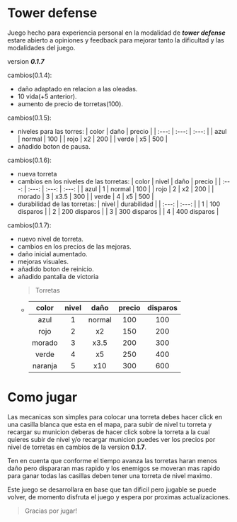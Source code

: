 # Tower defense

Juego hecho para experiencia personal en la modalidad de **_tower defense_**
estare abierto a opiniones y feedback para mejorar tanto la dificultad y las modalidades del juego.

version **_0.1.7_**

cambios(0.1.4):

- daño adaptado en relacion a las oleadas.
- 10 vida(+5 anterior).
- aumento de precio de torretas(100).

cambios(0.1.5):

- niveles para las torres:
  | color | daño | precio |
  | :---: | :---: | :---: |
  | azul | normal | 100 |
  | rojo | x2 | 200 |
  | verde | x5 | 500 |
- añadido boton de pausa.

cambios(0.1.6):

- nueva torreta
- cambios en los niveles de las torretas:
  | color | nivel | daño | precio |
  | :---: | :---: | :---: | :---: |
  | azul | 1 | normal | 100 |
  | rojo | 2 | x2 | 200 |
  | morado | 3 | x3.5 | 300 |
  | verde | 4 | x5 | 500 |
- durabilidad de las torretas:
  | nivel | durabilidad |
  | :---: | :---: |
  | 1 | 100 disparos |
  | 2 | 200 disparos |
  | 3 | 300 disparos |
  | 4 | 400 disparos |

cambios(0.1.7):

- nuevo nivel de torreta.
- cambios en los precios de las mejoras.
- daño inicial aumentado.
- mejoras visuales.
- añadido boton de reinicio.
- añadido pantalla de victoria
  > Torretas
  - |  color  | nivel |  daño  | precio | disparos |
    | :-----: | :---: | :----: | :----: | :------: |
    |  azul   |   1   | normal |  100   |   100    |
    |  rojo   |   2   |   x2   |  150   |   200    |
    | morado  |   3   |  x3.5  |  200   |   300    |
    |  verde  |   4   |   x5   |  250   |   400    |
    | naranja |   5   |  x10   |  300   |   600    |

# Como jugar

Las mecanicas son simples para colocar una torreta debes hacer click en una casilla blanca que esta en el mapa, para subir de nivel tu torreta y recargar su municion deberas de hacer click sobre la torreta a la cual quieres subir de nivel y/o recargar municion puedes ver los precios por nivel de torretas en cambios de la version **0.1.7**.

Ten en cuenta que conforme el tiempo avanza las torretas haran menos daño pero dispararan mas rapido y los enemigos se moveran mas rapido para ganar todas las casillas deben tener una torreta de nivel maximo.

Este juego se desarrollara en base que tan dificil pero jugable se puede volver, de momento disfruta el juego y espera por proximas actualizaciones.

> Gracias por jugar!
